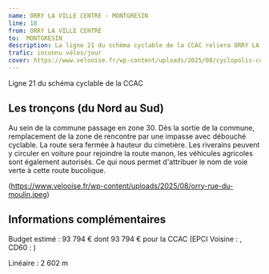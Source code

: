 ```yaml
---
name: ORRY LA VILLE CENTRE - MONTGRESIN
line: 18
from: ORRY LA VILLE CENTRE 
to:  MONTGRESIN 
description: La ligne 21 du schéma cyclable de la CCAC reliera ORRY LA VILLE CENTRE  à MONTGRESIN 
trafic: inconnu vélos/jour
cover: https://www.velooise.fr/wp-content/uploads/2025/08/cyclopolis-ccac-21.jpg
---
```

Ligne 21 du schéma cyclable de la CCAC  
## Les tronçons (du Nord au Sud)
Au sein de la commune passage en zone 30.
Dès la sortie de la commune, remplacement de la zone de rencontre par une impasse avec débouché cyclable. La route sera fermée à hauteur du cimetière. Les riverains peuvent y circuler en voiture pour rejoindre la route manon, les véhicules agricoles sont également autorisés. Ce qui nous permet d'attribuer le nom de voie verte à cette route bucolique.

(https://www.velooise.fr/wp-content/uploads/2025/08/orry-rue-du-moulin.jpeg)
## Informations complémentaires

Budget estimé : 93 794 € dont 93 794 € pour la CCAC (EPCI Voisine : , CD60 : )

Linéaire : 2 602 m

